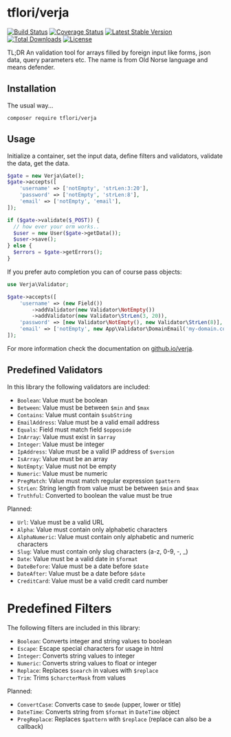 # tflori/verja

[![Build Status](https://travis-ci.org/tflori/verja.svg?branch=master)](https://travis-ci.org/tflori/verja)
[![Coverage Status](https://coveralls.io/repos/github/tflori/verja/badge.svg?branch=master)](https://coveralls.io/github/tflori/verja?branch=master)
[![Latest Stable Version](https://poser.pugx.org/tflori/verja/v/stable.svg)](https://packagist.org/packages/tflori/verja) 
[![Total Downloads](https://poser.pugx.org/tflori/verja/downloads.svg)](https://packagist.org/packages/tflori/verja) 
[![License](https://poser.pugx.org/tflori/verja/license.svg)](https://packagist.org/packages/tflori/verja)

TL;DR An validation tool for arrays filled by foreign input like forms, json data, query parameters etc. The name is
from Old Norse language and means defender.

## Installation

The usual way...

```console
composer require tflori/verja
```

## Usage

Initialize a container, set the input data, define filters and validators, validate the data, get the data.

```php
$gate = new Verja\Gate();
$gate->accepts([
    'username' => ['notEmpty', 'strLen:3:20'],
    'password' => ['notEmpty', 'strLen:8'],
    'email' => ['notEmpty', 'email'],
]);

if ($gate->validate($_POST)) {
  // how ever your orm works..
  $user = new User($gate->getData());
  $user->save();
} else {
  $errors = $gate->getErrors();
}
```

If you prefer auto completion you can of course pass objects:

```php
use Verja\Validator;

$gate->accepts([
    'username' => (new Field())
        ->addValidator(new Validator\NotEmpty())
        ->addValidator(new Validator\StrLen(3, 20)),
    'password' => [new Validator\NotEmpty(), new Validator\StrLen(8)],
    'email' => ['notEmpty', new App\Validator\DomainEmail('my-domain.com')]
]);
```

For more information check the documentation on [github.io/verja](https://tflori.github.io/verja/). 

## Predefined Validators

In this library the following validators are included:

- `Boolean`: Value must be boolean
- `Between`: Value must be between `$min` and `$max`
- `Contains`: Value must contain `$subString`
- `EmailAddress`: Value must be a valid email address
- `Equals`: Field must match field `$opposide`
- `InArray`: Value must exist in `$array`
- `Integer`: Value must be integer
- `IpAddress`: Value must be a valid IP address of `$version`
- `IsArray`: Value must be an array
- `NotEmpty`: Value must not be empty
- `Numeric`: Value must be numeric
- `PregMatch`: Value must match regular expression `$pattern`
- `StrLen`: String length from value must be between `$min` and `$max`
- `Truthful`: Converted to boolean the value must be true

Planned:

- `Url`: Value must be a valid URL
- `Alpha`: Value must contain only alphabetic characters
- `AlphaNumeric`: Value must contain only alphabetic and numeric characters
- `Slug`: Value must contain only slug characters (a-z, 0-9, -, _)
- `Date`: Value must be a valid date in `$format`
- `DateBefore`: Value must be a date before `$date` 
- `DateAfter`: Value must be a date before `$date`
- `CreditCard`: Value must be a valid credit card number

# Predefined Filters

The following filters are included in this library:

- `Boolean`: Converts integer and string values to boolean
- `Escape`: Escape special characters for usage in html
- `Integer`: Converts string values to integer
- `Numeric`: Converts string values to float or integer
- `Replace`: Replaces `$search` in values with `$replace`
- `Trim`: Trims `$charcterMask` from values

Planned:

- `ConvertCase`: Converts case to `$mode` (upper, lower or title)
- `DateTime`: Converts string from `$format` in `DateTime` object
- `PregReplace`: Replaces `$pattern` with `$replace` (replace can also be a callback)

